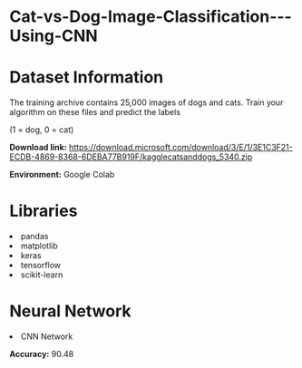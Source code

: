 # Cat-vs-Dog-Image-Classification---Using-CNN

# Dataset Information

The training archive contains 25,000 images of dogs and cats. Train your algorithm on these files and predict the labels

(1 = dog, 0 = cat)

**Download link:** https://download.microsoft.com/download/3/E/1/3E1C3F21-ECDB-4869-8368-6DEBA77B919F/kagglecatsanddogs_5340.zip

**Environment:** Google Colab

# Libraries

<li>pandas
<li>matplotlib
<li>keras
<li>tensorflow
<li>scikit-learn

# Neural Network

<li>CNN Network
  
**Accuracy:** 90.48
